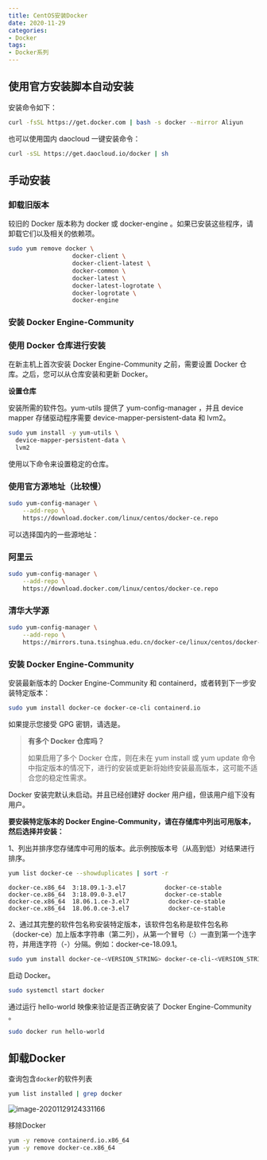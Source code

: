 ```yaml
---
title: CentOS安装Docker
date: 2020-11-29
categories:
- Docker
tags:
- Docker系列
---
```


## 使用官方安装脚本自动安装

安装命令如下：

```bash
curl -fsSL https://get.docker.com | bash -s docker --mirror Aliyun
```

也可以使用国内 daocloud 一键安装命令：

```bash
curl -sSL https://get.daocloud.io/docker | sh
```



## 手动安装

### 卸载旧版本

较旧的 Docker 版本称为 docker 或 docker-engine 。如果已安装这些程序，请卸载它们以及相关的依赖项。

```bash
sudo yum remove docker \
                  docker-client \
                  docker-client-latest \
                  docker-common \
                  docker-latest \
                  docker-latest-logrotate \
                  docker-logrotate \
                  docker-engine
```

### 安装 Docker Engine-Community

### 使用 Docker 仓库进行安装

在新主机上首次安装 Docker Engine-Community 之前，需要设置 Docker 仓库。之后，您可以从仓库安装和更新 Docker。

**设置仓库**

安装所需的软件包。yum-utils 提供了 yum-config-manager ，并且 device mapper 存储驱动程序需要 device-mapper-persistent-data 和 lvm2。

```bash
sudo yum install -y yum-utils \
  device-mapper-persistent-data \
  lvm2
```



使用以下命令来设置稳定的仓库。

### 使用官方源地址（比较慢）

```bash
sudo yum-config-manager \
    --add-repo \
    https://download.docker.com/linux/centos/docker-ce.repo
```



可以选择国内的一些源地址：

### 阿里云

```bash
sudo yum-config-manager \
    --add-repo \
    https://download.docker.com/linux/centos/docker-ce.repo
```



### 清华大学源

```bash
sudo yum-config-manager \
    --add-repo \
    https://mirrors.tuna.tsinghua.edu.cn/docker-ce/linux/centos/docker-ce.repo
```



### 安装 Docker Engine-Community

安装最新版本的 Docker Engine-Community 和 containerd，或者转到下一步安装特定版本：

```bash
sudo yum install docker-ce docker-ce-cli containerd.io
```

如果提示您接受 GPG 密钥，请选是。

> **有多个 Docker 仓库吗？**
>
> 如果启用了多个 Docker 仓库，则在未在 yum install 或 yum update 命令中指定版本的情况下，进行的安装或更新将始终安装最高版本，这可能不适合您的稳定性需求。

Docker 安装完默认未启动。并且已经创建好 docker 用户组，但该用户组下没有用户。

**要安装特定版本的 Docker Engine-Community，请在存储库中列出可用版本，然后选择并安装：**

1、列出并排序您存储库中可用的版本。此示例按版本号（从高到低）对结果进行排序。

```bash
yum list docker-ce --showduplicates | sort -r
```

```
docker-ce.x86_64  3:18.09.1-3.el7           docker-ce-stable
docker-ce.x86_64  3:18.09.0-3.el7           docker-ce-stable
docker-ce.x86_64  18.06.1.ce-3.el7           docker-ce-stable
docker-ce.x86_64  18.06.0.ce-3.el7           docker-ce-stable
```

2、通过其完整的软件包名称安装特定版本，该软件包名称是软件包名称（docker-ce）加上版本字符串（第二列），从第一个冒号（:）一直到第一个连字符，并用连字符（-）分隔。例如：docker-ce-18.09.1。

```bash
sudo yum install docker-ce-<VERSION_STRING> docker-ce-cli-<VERSION_STRING> containerd.io
```



启动 Docker。

```bash
sudo systemctl start docker
```

通过运行 hello-world 映像来验证是否正确安装了 Docker Engine-Community 。

```bash
sudo docker run hello-world
```



## 卸载Docker

查询包含`docker`的软件列表

```bash
yum list installed | grep docker
```

![image-20201129124331166](https://images.shiguangping.com//imgs/20201129124331.png)

移除Docker

```bash
yum -y remove containerd.io.x86_64
yum -y remove docker-ce.x86_64
```

